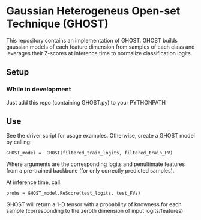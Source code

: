 # Gaussian Heterogeneus Open-set Technique (GHOST)
This repository contains an implementation of GHOST.
GHOST builds gaussian models of each feature dimension from samples of each class and leverages their Z-scores at inference time to normalize classification logits.

## Setup
### While in development
Just add this repo (containing GHOST.py) to your PYTHONPATH

## Use
See the driver script for usage examples.
Otherwise, create a GHOST model by calling:

`GHOST_model =  GHOST(filtered_train_logits, filtered_train_FV)`

Where arguments are the corresponding logits and penultimate features from a pre-trained backbone (for only correctly predicted samples).

At inference time, call:

`probs = GHOST_model.ReScore(test_logits, test_FVs)`

GHOST will return a 1-D tensor with a probability of knowness for each sample (corresponding to the zeroth dimension of input logits/features)
